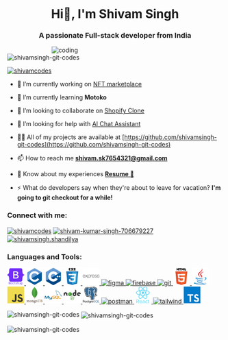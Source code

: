 <h1 align="center">Hi👋, I'm Shivam Singh</h1>
<h3 align="center">A passionate Full-stack developer from India</h3>
<img align="right" alt="coding" width="400" src="https://media1.tenor.com/m/pIPJ7mJZ2bUAAAAd/man-destroys-pc-harold-slikk-new.gif">
<p align="left"> <img src="https://komarev.com/ghpvc/?username=shivamsingh-git-codes&label=Profile%20views&color=0e75b6&style=flat" alt="shivamsingh-git-codes" /> </p>

<p align="left"> <a href="https://twitter.com/shivamcodes" target="blank"><img src="https://img.shields.io/twitter/follow/shivamcodes?logo=twitter&style=for-the-badge" alt="shivamcodes" /></a> </p>

- 🔭 I’m currently working on [NFT marketplace](https://github.com/shivamsingh-git-codes/NFT-Marketplace)

- 🌱 I’m currently learning **Motoko**

- 👯 I’m looking to collaborate on [Shopify Clone](https://github.com/shivamsingh-git-codes/Shopify-Clone)

- 🤝 I’m looking for help with [AI Chat Assistant](https://github.com/shivamsingh-git-codes/AI-Chat-Assistant)

- 👨‍💻 All of my projects are available at [https://github.com/shivamsingh-git-codes](https://github.com/shivamsingh-git-codes)

- 📫 How to reach me **shivam.sk7654321@gmail.com**

- 📄 Know about my experiences [**Resume 📝**](https://drive.google.com/file/d/1dWiYqComAepaHIs8WDP4XMuZo1-Dg3JH/view?usp=sharing)

- ⚡ What do developers say when they're about to leave for vacation? **I'm going to git checkout for a while!**

<h3 align="left">Connect with me:</h3>
<p align="left">
<a href="https://twitter.com/shivamcodes" target="blank"><img align="center" src="https://raw.githubusercontent.com/rahuldkjain/github-profile-readme-generator/master/src/images/icons/Social/twitter.svg" alt="shivamcodes" height="30" width="40" /></a>
<a href="https://linkedin.com/in/shivam-kumar-singh-706679227" target="blank"><img align="center" src="https://raw.githubusercontent.com/rahuldkjain/github-profile-readme-generator/master/src/images/icons/Social/linked-in-alt.svg" alt="shivam-kumar-singh-706679227" height="30" width="40" /></a>
  <a href="https://www.instagram.com/shivamsingh.shandilya/" target="blank">
    <img align="center" src="https://raw.githubusercontent.com/rahuldkjain/github-profile-readme-generator/master/src/images/icons/Social/instagram.svg" alt="shivamsingh.shandilya" height="30" width="40" />
</a>

</p>

<h3 align="left">Languages and Tools:</h3>
<p align="left"> <a href="https://getbootstrap.com" target="_blank" rel="noreferrer"> <img src="https://raw.githubusercontent.com/devicons/devicon/master/icons/bootstrap/bootstrap-plain-wordmark.svg" alt="bootstrap" width="40" height="40"/> </a> <a href="https://www.cprogramming.com/" target="_blank" rel="noreferrer"> <img src="https://raw.githubusercontent.com/devicons/devicon/master/icons/c/c-original.svg" alt="c" width="40" height="40"/> </a> <a href="https://www.w3schools.com/cpp/" target="_blank" rel="noreferrer"> <img src="https://raw.githubusercontent.com/devicons/devicon/master/icons/cplusplus/cplusplus-original.svg" alt="cplusplus" width="40" height="40"/> </a> <a href="https://www.w3schools.com/css/" target="_blank" rel="noreferrer"> <img src="https://raw.githubusercontent.com/devicons/devicon/master/icons/css3/css3-original-wordmark.svg" alt="css3" width="40" height="40"/> </a> <a href="https://expressjs.com" target="_blank" rel="noreferrer"> <img src="https://raw.githubusercontent.com/devicons/devicon/master/icons/express/express-original-wordmark.svg" alt="express" width="40" height="40"/> </a> <a href="https://www.figma.com/" target="_blank" rel="noreferrer"> <img src="https://www.vectorlogo.zone/logos/figma/figma-icon.svg" alt="figma" width="40" height="40"/> </a> <a href="https://firebase.google.com/" target="_blank" rel="noreferrer"> <img src="https://www.vectorlogo.zone/logos/firebase/firebase-icon.svg" alt="firebase" width="40" height="40"/> </a> <a href="https://git-scm.com/" target="_blank" rel="noreferrer"> <img src="https://www.vectorlogo.zone/logos/git-scm/git-scm-icon.svg" alt="git" width="40" height="40"/> </a> <a href="https://www.w3.org/html/" target="_blank" rel="noreferrer"> <img src="https://raw.githubusercontent.com/devicons/devicon/master/icons/html5/html5-original-wordmark.svg" alt="html5" width="40" height="40"/> </a> <a href="https://www.java.com" target="_blank" rel="noreferrer"> <img src="https://raw.githubusercontent.com/devicons/devicon/master/icons/java/java-original.svg" alt="java" width="40" height="40"/> </a> <a href="https://developer.mozilla.org/en-US/docs/Web/JavaScript" target="_blank" rel="noreferrer"> <img src="https://raw.githubusercontent.com/devicons/devicon/master/icons/javascript/javascript-original.svg" alt="javascript" width="40" height="40"/> </a> <a href="https://www.mongodb.com/" target="_blank" rel="noreferrer"> <img src="https://raw.githubusercontent.com/devicons/devicon/master/icons/mongodb/mongodb-original-wordmark.svg" alt="mongodb" width="40" height="40"/> </a> <a href="https://www.mysql.com/" target="_blank" rel="noreferrer"> <img src="https://raw.githubusercontent.com/devicons/devicon/master/icons/mysql/mysql-original-wordmark.svg" alt="mysql" width="40" height="40"/> </a> <a href="https://nodejs.org" target="_blank" rel="noreferrer"> <img src="https://raw.githubusercontent.com/devicons/devicon/master/icons/nodejs/nodejs-original-wordmark.svg" alt="nodejs" width="40" height="40"/> </a> <a href="https://www.postgresql.org" target="_blank" rel="noreferrer"> <img src="https://raw.githubusercontent.com/devicons/devicon/master/icons/postgresql/postgresql-original-wordmark.svg" alt="postgresql" width="40" height="40"/> </a> <a href="https://postman.com" target="_blank" rel="noreferrer"> <img src="https://www.vectorlogo.zone/logos/getpostman/getpostman-icon.svg" alt="postman" width="40" height="40"/> </a> <a href="https://reactjs.org/" target="_blank" rel="noreferrer"> <img src="https://raw.githubusercontent.com/devicons/devicon/master/icons/react/react-original-wordmark.svg" alt="react" width="40" height="40"/> </a> <a href="https://tailwindcss.com/" target="_blank" rel="noreferrer"> <img src="https://www.vectorlogo.zone/logos/tailwindcss/tailwindcss-icon.svg" alt="tailwind" width="40" height="40"/> </a> <a href="https://www.typescriptlang.org/" target="_blank" rel="noreferrer"> <img src="https://raw.githubusercontent.com/devicons/devicon/master/icons/typescript/typescript-original.svg" alt="typescript" width="40" height="40"/> </a> </p>

<p><img align="left" src="https://github-readme-stats.vercel.app/api/top-langs?username=shivamsingh-git-codes&show_icons=true&locale=en&layout=compact" alt="shivamsingh-git-codes" /></p>

<p>&nbsp;<img align="center" src="https://github-readme-stats.vercel.app/api?username=shivamsingh-git-codes&show_icons=true&locale=en" alt="shivamsingh-git-codes" /></p>

<p><img align="center" src="https://github-readme-streak-stats.herokuapp.com/?user=shivamsingh-git-codes&" alt="shivamsingh-git-codes" /></p>
